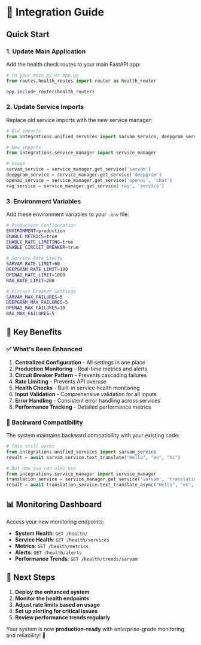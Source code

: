 # 🔧 Integration Guide

## Quick Start

### 1. Update Main Application

Add the health check routes to your main FastAPI app:

```python
# In your main.py or app.py
from routes.health_routes import router as health_router

app.include_router(health_router)
```

### 2. Update Service Imports

Replace old service imports with the new service manager:

```python
# Old imports
from integrations.unified_services import sarvam_service, deepgram_service, openai_service

# New imports
from integrations.service_manager import service_manager

# Usage
sarvam_service = service_manager.get_service('sarvam')
deepgram_service = service_manager.get_service('deepgram')
openai_service = service_manager.get_service('openai', 'chat')
rag_service = service_manager.get_service('rag', 'service')
```

### 3. Environment Variables

Add these environment variables to your `.env` file:

```bash
# Production Configuration
ENVIRONMENT=production
ENABLE_METRICS=true
ENABLE_RATE_LIMITING=true
ENABLE_CIRCUIT_BREAKER=true

# Service Rate Limits
SARVAM_RATE_LIMIT=60
DEEPGRAM_RATE_LIMIT=100
OPENAI_RATE_LIMIT=1000
RAG_RATE_LIMIT=200

# Circuit Breaker Settings
SARVAM_MAX_FAILURES=5
DEEPGRAM_MAX_FAILURES=5
OPENAI_MAX_FAILURES=10
RAG_MAX_FAILURES=5
```

## 🎯 Key Benefits

### ✅ What's Been Enhanced

1. **Centralized Configuration** - All settings in one place
2. **Production Monitoring** - Real-time metrics and alerts
3. **Circuit Breaker Pattern** - Prevents cascading failures
4. **Rate Limiting** - Prevents API overuse
5. **Health Checks** - Built-in service health monitoring
6. **Input Validation** - Comprehensive validation for all inputs
7. **Error Handling** - Consistent error handling across services
8. **Performance Tracking** - Detailed performance metrics

### 🔄 Backward Compatibility

The system maintains backward compatibility with your existing code:

```python
# This still works
from integrations.unified_services import sarvam_service
result = await sarvam_service.text_translate("Hello", "en", "hi")

# But now you can also use
from integrations.service_manager import service_manager
translation_service = service_manager.get_service('sarvam', 'translation')
result = await translation_service.text_translate_async("Hello", "en", "hi")
```

## 📊 Monitoring Dashboard

Access your new monitoring endpoints:

- **System Health**: `GET /health/`
- **Service Health**: `GET /health/services`
- **Metrics**: `GET /health/metrics`
- **Alerts**: `GET /health/alerts`
- **Performance Trends**: `GET /health/trends/sarvam`

## 🚀 Next Steps

1. **Deploy the enhanced system**
2. **Monitor the health endpoints**
3. **Adjust rate limits based on usage**
4. **Set up alerting for critical issues**
5. **Review performance trends regularly**

Your system is now **production-ready** with enterprise-grade monitoring and reliability! 🎉
